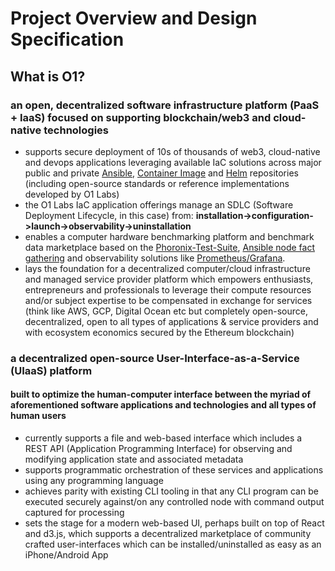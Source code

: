 # Project Overview and Design Specification

## What is O1?

### an open, decentralized software infrastructure platform (PaaS + IaaS) focused on supporting blockchain/web3 and cloud-native technologies
  - supports secure deployment of 10s of thousands of web3, cloud-native and devops applications leveraging available IaC solutions across major public and private [Ansible](https://galaxy.ansible.com/search?deprecated=false&keywords=&order_by=-relevance), [Container Image](https://hub.docker.com/search?q=) and [Helm](https://artifacthub.io/) repositories (including open-source standards or reference implementations developed by O1 Labs)
  - the O1 Labs IaC application offerings manage an SDLC (Software Deployment Lifecycle, in this case) from: **installation->configuration->launch->observability->uninstallation**
  - enables a computer hardware benchmarking platform and benchmark data marketplace based on the [Phoronix-Test-Suite](https://www.phoronix-test-suite.com/), [Ansible node fact gathering](https://docs.ansible.com/ansible/latest/playbook_guide/playbooks_vars_facts.html?extIdCarryOver=true&sc_cid=701f2000001OH7TAAW) and observability solutions like [Prometheus/Grafana](https://prometheus.io/docs/visualization/grafana/). 
  - lays the foundation for a decentralized computer/cloud infrastructure and managed service provider platform which empowers enthusiasts, entrepreneurs and professionals to leverage their compute resources and/or subject expertise to be compensated in exchange for services (think like AWS, GCP, Digital Ocean etc but completely open-source, decentralized, open to all types of applications & service providers and with ecosystem economics secured by the Ethereum blockchain)

### a decentralized open-source User-Interface-as-a-Service (UIaaS) platform

#### built to optimize the human-computer interface between the myriad of aforementioned software applications and technologies and all types of human users
  - currently supports a file and web-based interface which includes a REST API (Application Programming Interface) for observing and modifying application state and associated metadata
  - supports programmatic orchestration of these services and applications using any programming language
  - achieves parity with existing CLI tooling in that any CLI program can be executed securely against/on any controlled node with command output captured for processing
  - sets the stage for a modern web-based UI, perhaps built on top of React and d3.js, which supports a decentralized marketplace of community crafted user-interfaces which can be installed/uninstalled as easy as an iPhone/Android App
